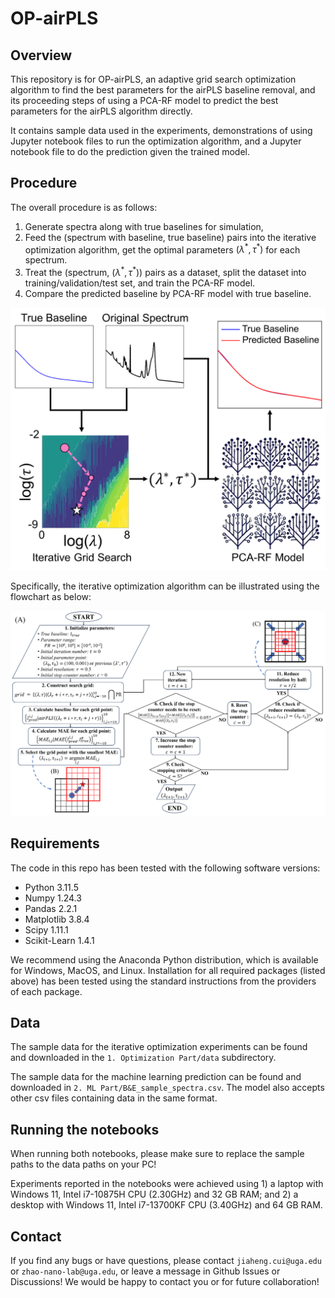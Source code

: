 # OP-airPLS

## Overview

This repository is for OP-airPLS, an adaptive grid search optimization algorithm to find the best parameters for the airPLS baseline removal, and its proceeding steps of using a PCA-RF model to predict the best parameters for the airPLS algorithm directly.

It contains sample data used in the experiments, demonstrations of using Jupyter notebook files to run the optimization algorithm, and a Jupyter notebook file to do the prediction given the trained model. 

## Procedure

The overall procedure is as follows:

1. Generate spectra along with true baselines for simulation,
2. Feed the (spectrum with baseline, true baseline) pairs into the iterative optimization algorithm, get the optimal parameters $`(\lambda^*, \tau^*)`$ for each spectrum.
3. Treat the (spectrum, $`(\lambda^*, \tau^*)`$) pairs as a dataset, split the dataset into training/validation/test set, and train the PCA-RF model.
4. Compare the predicted baseline by PCA-RF model with true baseline.

![TOC](/images/OP-airPLS-Table-of-Content.png)

Specifically, the iterative optimization algorithm can be illustrated using the flowchart as below:

![flowchart](/images/OP-airPLS-flowchart.png)

## Requirements

The code in this repo has been tested with the following software versions:
- Python 3.11.5
- Numpy 1.24.3
- Pandas 2.2.1
- Matplotlib 3.8.4
- Scipy 1.11.1
- Scikit-Learn 1.4.1

We recommend using the Anaconda Python distribution, which is available for Windows, MacOS, and Linux. Installation for all required packages (listed above) has been tested using the standard instructions from the providers of each package. 

## Data

The sample data for the iterative optimization experiments can be found and downloaded in the `1. Optimization Part/data` subdirectory.

The sample data for the machine learning prediction can be found and downloaded in `2. ML Part/B&E_sample_spectra.csv`. The model also accepts other csv files containing data in the same format.

## Running the notebooks

When running both notebooks, please make sure to replace the sample paths to the data paths on your PC!

Experiments reported in the notebooks were achieved using 1) a laptop with Windows 11, Intel i7-10875H CPU (2.30GHz) and 32 GB RAM; and 2) a desktop with Windows 11, Intel i7-13700KF CPU (3.40GHz) and 64 GB RAM.

## Contact

If you find any bugs or have questions, please contact `jiaheng.cui@uga.edu` or `zhao-nano-lab@uga.edu`, or leave a message in Github Issues or Discussions! We would be happy to contact you or for future collaboration!